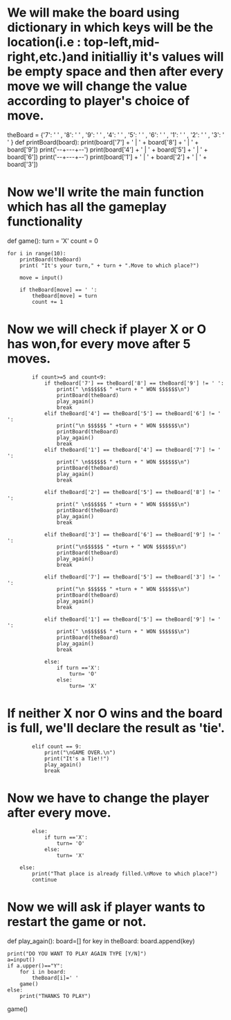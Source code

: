 # We will make the board using dictionary in which keys will be the location(i.e : top-left,mid-right,etc.)and initialliy it's values will be empty space and then after every move we will change the value according to player's choice of move. 

theBoard = {'7': ' ' , '8': ' ' , '9': ' ' , '4': ' ' , '5': ' ' , '6': ' ' , '1': ' ' , '2': ' ' , '3': ' ' }
def printBoard(board):
    print(board['7'] + ' | ' + board['8'] + ' | ' + board['9'])
    print('--+---+--')
    print(board['4'] + ' | ' + board['5'] + ' | ' + board['6'])
    print('--+---+--')
    print(board['1'] + ' | ' + board['2'] + ' | ' + board['3'])


    
# Now we'll write the main function which has all the gameplay functionality


def game():
    turn = 'X'
    count = 0

    for i in range(10):
        printBoard(theBoard)
        print( "It's your turn," + turn + ".Move to which place?")

        move = input()

        if theBoard[move] == ' ':
            theBoard[move] = turn
            count += 1

            
# Now we will check if player X or O has won,for every move after 5 moves.
            
            if count>=5 and count<9:
                if theBoard['7'] == theBoard['8'] == theBoard['9'] != ' ': 
                    print(" \n$$$$$$ " +turn + " WON $$$$$$\n")
                    printBoard(theBoard)
                    play_again()
                    break
                elif theBoard['4'] == theBoard['5'] == theBoard['6'] != ' ': 
                    print("\n $$$$$$ " +turn + " WON $$$$$$\n")
                    printBoard(theBoard)
                    play_again()
                    break
                elif theBoard['1'] == theBoard['4'] == theBoard['7'] != ' ':
                    print(" \n$$$$$$ " +turn + " WON $$$$$$\n")
                    printBoard(theBoard)
                    play_again()
                    break
         
                elif theBoard['2'] == theBoard['5'] == theBoard['8'] != ' ': 
                    print(" \n$$$$$$ " +turn + " WON $$$$$$\n")
                    printBoard(theBoard)
                    play_again()
                    break
         
                elif theBoard['3'] == theBoard['6'] == theBoard['9'] != ' ':
                    print("\n$$$$$$ " +turn + " WON $$$$$$\n")
                    printBoard(theBoard)
                    play_again()
                    break
         
                elif theBoard['7'] == theBoard['5'] == theBoard['3'] != ' ': 
                    print("\n $$$$$$ " +turn + " WON $$$$$$\n")
                    printBoard(theBoard)
                    play_again()
                    break
         
                elif theBoard['1'] == theBoard['5'] == theBoard['9'] != ' ':
                    print(" \n$$$$$$ " +turn + " WON $$$$$$\n")
                    printBoard(theBoard)
                    play_again()
                    break
                
                else:
                    if turn =='X':
                        turn= 'O' 
                    else:
                        turn= 'X'
                    
        
# If neither X nor O wins and the board is full, we'll declare the result as 'tie'.   
            
            elif count == 9:
                print("\nGAME OVER.\n")
                print("It's a Tie!!")
                play_again()
                break
# Now we have to change the player after every move.
            
            else:
                if turn =='X':
                    turn= 'O' 
                else:
                    turn= 'X'
            
        else:
            print("That place is already filled.\nMove to which place?")
            continue

# Now we will ask if player wants to restart the game or not.

def play_again():
    board=[]
    for key in theBoard:
        board.append(key)
    
    print("DO YOU WANT TO PLAY AGAIN TYPE [Y/N]")
    a=input()
    if a.upper()=="Y":
        for i in board:
            theBoard[i]=' '
        game()
    else:
        print("THANKS TO PLAY")
    
game()

